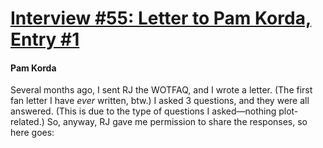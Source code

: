 # [Interview #55: Letter to Pam Korda, Entry #1](https://www.theoryland.com/intvmain.php?i=55#1)

#### Pam Korda

Several months ago, I sent RJ the WOTFAQ, and I wrote a letter. (The first fan letter I have
*ever*
written, btw.) I asked 3 questions, and they were all answered. (This is due to the type of questions I asked—nothing plot-related.) So, anyway, RJ gave me permission to share the responses, so here goes:

